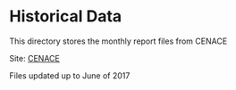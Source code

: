 # Historical Data

This directory stores the monthly report files from CENACE

Site: [CENACE](http://www.cenace.gob.mx/SIM/VISTA/REPORTES/PreEnergiaSisMEM.aspx)

Files updated up to June of 2017
